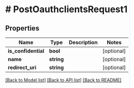 # # PostOauthclientsRequest1

## Properties

Name | Type | Description | Notes
------------ | ------------- | ------------- | -------------
**is_confidential** | **bool** |  | [optional]
**name** | **string** |  | [optional]
**redirect_uri** | **string** |  | [optional]

[[Back to Model list]](../../README.md#models) [[Back to API list]](../../README.md#endpoints) [[Back to README]](../../README.md)
